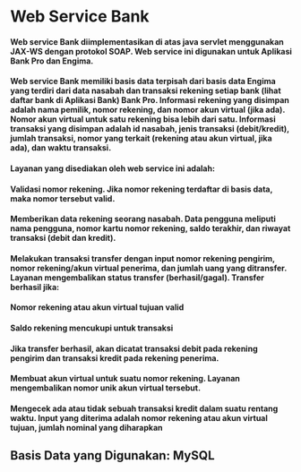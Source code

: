 # Web Service Bank

#### Web service Bank diimplementasikan di atas java servlet menggunakan JAX-WS dengan protokol SOAP. Web service ini digunakan untuk Aplikasi Bank Pro dan Engima.

#### Web service Bank memiliki basis data terpisah dari basis data Engima yang terdiri dari data nasabah dan transaksi rekening setiap bank (lihat daftar bank di Aplikasi Bank) Bank Pro. Informasi rekening yang disimpan adalah nama pemilik, nomor rekening, dan nomor akun virtual (jika ada). Nomor akun virtual untuk satu rekening bisa lebih dari satu. Informasi transaksi yang disimpan adalah id nasabah, jenis transaksi (debit/kredit), jumlah transaksi, nomor yang terkait (rekening atau akun virtual, jika ada), dan waktu transaksi.

#### Layanan yang disediakan oleh web service ini adalah:
#### Validasi nomor rekening. Jika nomor rekening terdaftar di basis data, maka nomor tersebut valid.
#### Memberikan data rekening seorang nasabah. Data pengguna meliputi nama pengguna, nomor kartu nomor rekening, saldo terakhir, dan riwayat transaksi (debit dan kredit).
#### Melakukan transaksi transfer dengan input nomor rekening pengirim, nomor rekening/akun virtual penerima, dan jumlah uang yang ditransfer. Layanan mengembalikan status transfer (berhasil/gagal). Transfer berhasil jika:
#### Nomor rekening atau akun virtual tujuan valid
#### Saldo rekening mencukupi untuk transaksi
#### Jika transfer berhasil, akan dicatat transaksi debit pada rekening pengirim dan transaksi kredit pada rekening penerima.
#### Membuat akun virtual untuk suatu nomor rekening. Layanan mengembalikan nomor unik akun virtual tersebut.
#### Mengecek ada atau tidak sebuah transaksi kredit dalam suatu rentang waktu. Input yang diterima adalah nomor rekening atau akun virtual tujuan, jumlah nominal yang diharapkan

## Basis Data yang Digunakan: MySQL